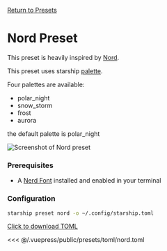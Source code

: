 [Return to Presets](./README.md#nord)

# Nord Preset

This preset is heavily inspired by [Nord](https://www.nordtheme.com/).

This preset uses starship [palette](https://starship.rs/config/#prompt).

Four palettes are available:

- polar_night
- snow_storm
- frost
- aurora

the default palette is polar_night

![Screenshot of Nord preset](/presets/img/nord.gif)

### Prerequisites

- A [Nerd Font](https://www.nerdfonts.com/) installed and enabled in your terminal

### Configuration

```sh
starship preset nord -o ~/.config/starship.toml
```

[Click to download TOML](/presets/toml/nord.toml)

<<< @/.vuepress/public/presets/toml/nord.toml
